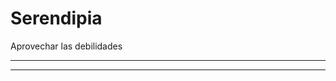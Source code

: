 Serendipia
==========

Aprovechar las debilidades

--------------------------
--------------------------
